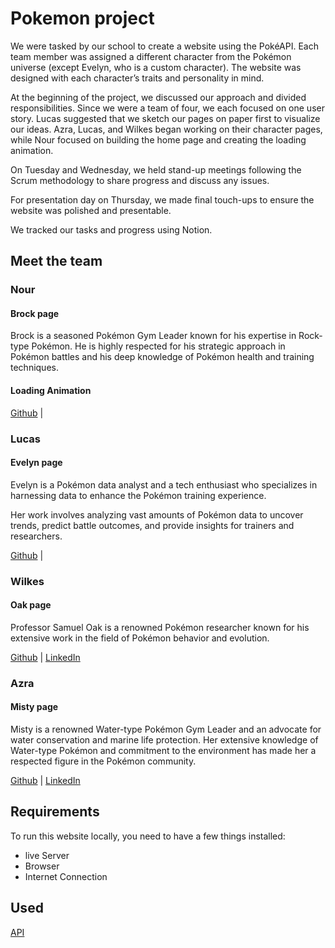 # Pokemon project

We were tasked by our school to create a website using the PokéAPI. Each team member was assigned a different character from the Pokémon universe (except Evelyn, who is a custom character). The website was designed with each character’s traits and personality in mind.

At the beginning of the project, we discussed our approach and divided responsibilities. Since we were a team of four, we each focused on one user story. Lucas suggested that we sketch our pages on paper first to visualize our ideas. Azra, Lucas, and Wilkes began working on their character pages, while Nour focused on building the home page and creating the loading animation.

On Tuesday and Wednesday, we held stand-up meetings following the Scrum methodology to share progress and discuss any issues.

For presentation day on Thursday, we made final touch-ups to ensure the website was polished and presentable.

We tracked our tasks and progress using Notion.

## Meet the team

### Nour 

#### Brock page

Brock is a seasoned Pokémon Gym Leader known for his expertise in Rock-type Pokémon. He is highly respected for his strategic approach in Pokémon battles and his deep knowledge of Pokémon health and training techniques.

#### Loading Animation

[Github](https://github.com/NSYCoding) | 

### Lucas

#### Evelyn page

Evelyn is a Pokémon data analyst and a tech enthusiast who specializes in harnessing data to enhance the Pokémon training experience. 

Her work involves analyzing vast amounts of Pokémon data to uncover trends, predict battle outcomes, and provide insights for trainers and researchers.

[Github](https://github.com/LABA-LUCAS) | 

### Wilkes

#### Oak page

Professor Samuel Oak is a renowned Pokémon researcher known for his extensive work in the field of Pokémon behavior and evolution.

[Github](https://github.com/Queen018) | [LinkedIn](https://www.linkedin.com/in/wilkes-perea-5a9531353/)

### Azra

#### Misty page

Misty is a renowned Water-type Pokémon Gym Leader and an advocate for water conservation and marine life protection. Her extensive knowledge of Water-type Pokémon and commitment to the environment has made her a respected figure in the Pokémon community.

[Github](https://github.com/Azraatnr) | [LinkedIn](https://www.linkedin.com/in/azra-tuncer-022b70237/)

## Requirements

To run this website locally, you need to have a few things installed:

-   live Server
-   Browser
-   Internet Connection

## Used

[API](https://pokeapi.co/)
